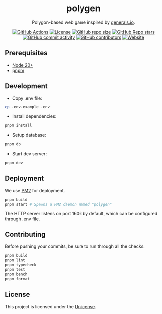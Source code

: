 <div align="center">

# polygen

Polygon-based web game inspired by [generals.io](https://generals.io).

[![GitHub Actions](https://img.shields.io/github/actions/workflow/status/jwcub/polygen/build.yml?style=flat-square)](https://github.com/jwcub/polygen/actions)
[![License](https://img.shields.io/github/license/jwcub/polygen?style=flat-square&color=orange)](https://github.com/jwcub/polygen/blob/main/LICENSE)
[![GitHub repo size](https://img.shields.io/github/repo-size/jwcub/polygen?style=flat-square)](https://github.com/jwcub/polygen)
[![GitHub Repo stars](https://img.shields.io/github/stars/jwcub/polygen?style=flat-square&color=yellow)](https://github.com/jwcub/polygen/stargazers)
[![GitHub commit activity](https://img.shields.io/github/commit-activity/y/jwcub/polygen?style=flat-square)](https://github.com/jwcub/polygen/commits/main/)
[![GitHub contributors](https://img.shields.io/github/contributors/jwcub/polygen?style=flat-square)](https://github.com/jwcub/polygen/graphs/contributors)
[![Website](https://img.shields.io/badge/website-online-green?style=flat-square)](https://polygen.fun)

</div>

## Prerequisites

- [Node 20+](https://nodejs.org/)
- [pnpm](https://pnpm.io/)

## Development

- Copy .env file:

```sh
cp .env.example .env
```

- Install dependencies:

```sh
pnpm install
```

- Setup database:

```sh
pnpm db
```

- Start dev server:

```sh
pnpm dev
```

## Deployment

We use [PM2](https://pm2.keymetrics.io/) for deployment.

```sh
pnpm build
pnpm start # Spawns a PM2 daemon named "polygen"
```

The HTTP server listens on port 1606 by default, which can be configured through .env file.

## Contributing

Before pushing your commits, be sure to run through all the checks:

```sh
pnpm build
pnpm lint
pnpm typecheck
pnpm test
pnpm bench
pnpm format
```

## License

This project is licensed under the [Unlicense](https://github.com/jwcub/polygen/blob/main/LICENSE).
